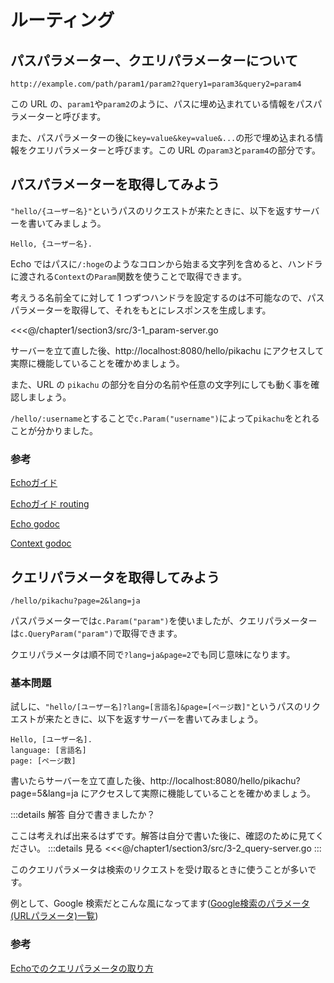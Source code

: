 # ルーティング

## パスパラメーター、クエリパラメーターについて

```
http://example.com/path/param1/param2?query1=param3&query2=param4
```

この URL の、`param1`や`param2`のように、パスに埋め込まれている情報をパスパラメーターと呼びます。

また、パスパラメーターの後に`key=value&key=value&...`の形で埋め込まれる情報をクエリパラメーターと呼びます。この URL の`param3`と`param4`の部分です。

## パスパラメーターを取得してみよう

`"hello/{ユーザー名}"`というパスのリクエストが来たときに、以下を返すサーバーを書いてみましょう。

```
Hello, {ユーザー名}.
```

Echo ではパスに`/:hoge`のようなコロンから始まる文字列を含めると、ハンドラに渡される`Context`の`Param`関数を使うことで取得できます。

考えうる名前全てに対して 1 つずつハンドラを設定するのは不可能なので、パスパラメーターを取得して、それをもとにレスポンスを生成します。

<<<@/chapter1/section3/src/3-1_param-server.go

サーバーを立て直した後、http://localhost:8080/hello/pikachu にアクセスして実際に機能していることを確かめましょう。

また、URL の `pikachu` の部分を自分の名前や任意の文字列にしても動く事を確認しましょう。

`/hello/:username`とすることで`c.Param("username")`によって`pikachu`をとれることが分かりました。

### 参考
[Echoガイド](https://echo.labstack.com/guide)

[Echoガイド routing](https://echo.labstack.com/guide/routing)

[Echo godoc](https://pkg.go.dev/github.com/labstack/echo/v4)

[Context godoc](https://golang.org/pkg/context/)

## クエリパラメータを取得してみよう
```
/hello/pikachu?page=2&lang=ja
```

パスパラメーターでは`c.Param("param")`を使いましたが、クエリパラメーターは`c.QueryParam("param")`で取得できます。

クエリパラメータは順不同で`?lang=ja&page=2`でも同じ意味になります。
### 基本問題

試しに、`"hello/[ユーザー名]?lang=[言語名]&page=[ページ数]"`というパスのリクエストが来たときに、以下を返すサーバーを書いてみましょう。
```
Hello, [ユーザー名].
language: [言語名]
page: [ページ数]
```

書いたらサーバーを立て直した後、http://localhost:8080/hello/pikachu?page=5&lang=ja にアクセスして実際に機能していることを確かめましょう。

:::details 解答
自分で書きましたか？

ここは考えれば出来るはずです。解答は自分で書いた後に、確認のために見てください。
:::details 見る
<<<@/chapter1/section3/src/3-2_query-server.go
:::

このクエリパラメータは検索のリクエストを受け取るときに使うことが多いです。

例として、Google 検索だとこんな風になってます([Google検索のパラメータ(URLパラメータ)一覧](http://www13.plala.or.jp/bigdata/google.html))

### 参考
[Echoでのクエリパラメータの取り方](https://echo.labstack.com/guide/request#query-parameters-1)
